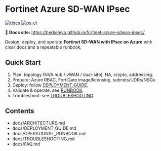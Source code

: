 ﻿# Fortinet Azure SD-WAN IPsec
 [![docs](https://github.com/berkeleyo/fortinet-azure-sdwan-ipsec/actions/workflows/docs.yml/badge.svg)](https://github.com/berkeleyo/fortinet-azure-sdwan-ipsec/actions/workflows/docs.yml)
[![ps-ci](https://github.com/berkeleyo/fortinet-azure-sdwan-ipsec/actions/workflows/powershell-ci.yml/badge.svg)](https://github.com/berkeleyo/fortinet-azure-sdwan-ipsec/actions/workflows/powershell-ci.yml)

🔗 **Docs site:** https://berkeleyo.github.io/fortinet-azure-sdwan-ipsec/

Design, deploy, and operate **Fortinet SD-WAN with IPsec on Azure** with clear docs and a repeatable runbook.

## Quick Start
1. Plan: topology (NVA hub / vWAN / dual-site), HA, crypto, addressing.
2. Prepare: Azure RBAC, FortiGate image/licensing, subnets/UDRs/NSGs.
3. Deploy: follow [DEPLOYMENT_GUIDE](./docs/DEPLOYMENT_GUIDE.md).
4. Validate & operate: see [RUNBOOK](./docs/OPERATIONAL_RUNBOOK.md).
5. Troubleshoot: see [TROUBLESHOOTING](./docs/TROUBLESHOOTING.md).

## Contents
- docs/ARCHITECTURE.md
- docs/DEPLOYMENT_GUIDE.md
- docs/OPERATIONAL_RUNBOOK.md
- docs/TROUBLESHOOTING.md
- docs/FAQ.md
